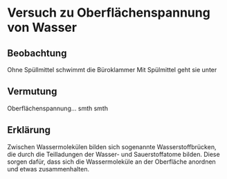 # Versuch zu Oberflächenspannung von Wasser

## Beobachtung
Ohne Spüllmittel schwimmt die Büroklammer
Mit Spülmittel geht sie unter

## Vermutung
Oberflächenspannung... smth smth

## Erklärung
Zwischen Wassermolekülen bilden sich sogenannte Wasserstoffbrücken, die durch die Teilladungen der Wasser- und Sauerstoffatome bilden.
Diese sorgen dafür, dass sich die Wassermoleküle an der Oberfläche anordnen und etwas zusammenhalten.

## 